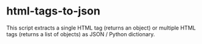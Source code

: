 # html-tags-to-json
This script extracts a single HTML tag (returns an object) or multiple HTML tags (returns a list of objects) as JSON / Python dictionary.
